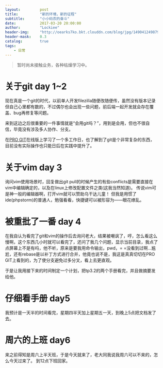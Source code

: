 ```yaml
---
layout:     	post
title:      	"新的环境，新的征程"
subtitle:   	"小小码农的奋斗"
date:       	2017-03-20 20:00:00
author:     	"Lockiee"
header-img: 	"http://oearks7ko.bkt.clouddn.com/blog/jpg/1490412498796.jpg"
header-mask: 	0.3
catalog:    	true
tags:
    - 日常
---
```



> 暂时尚未接触业务，各种枯燥学习中。

# 关于git day 1~2

现在真是一个git的时代，以前单人开发filezilla随便改随便传，虽然没有版本记录但自己心里都有数的，不过偶尔也会出现一些问题，前后端一起开发就会存在覆盖、bug再修复等问题。

来到这边之后很重要的一件事情就是“会用git吗？”，用到是会用，但也不很自信，毕竟没有涉及多人协作、分支。

在[PRO GIT](http://git.oschina.net/progit/)在线版上学习了一个多工作日，也了解到了git是个非常复杂的东西，目前没有实际操作也只能日后在实践中提升了。

# 关于vim day 3

询问vim使用场景时，回复做出git pull的时候产生的有些conflicts是需要直接在vim中编辑确定的，以及在linux上修改配置文件之类(这我当然知道)。
传说vim可是神一般的编辑器啊，打开vim就可以赞助乌干达儿童！
但我是用惯了ide(phpstorm)的普通人，勉强看看，快捷键可以被形容为——眼花缭乱。

# 被重批了一番 day 4

在我自认为看完了git和vim的操作后去询问老大，结果被嘲讽了，哼，怎么看这么慢啊，这个东西几小时就可以看完了，还问了我几个问题，显示当前目录，我点了点屏幕上不是有吗，他不听，原来是要我用命令输出，pwd，= =没看到过啊...尴尬，还有rebase是以补丁方式进行合并，他竟也说不是，我这是真真切切在PRO GIT上看到的，为了使分支避免过多分叉，看上去更直观。

于是让我用接下来的时间制定一个计划，把tp3.2的两个手册看完，并且做摘要发给他。

# 仔细看手册 day5

我预计是一天半的时间看完，星期四半天加上星期五一天，到晚上5点把文档发了去。

# 周六的上班 day6

来之前得知是周六上半天班，于是今天就来了，老大同我说我周六可以不来的，怎么今天过来了。
到12点下班回家。
